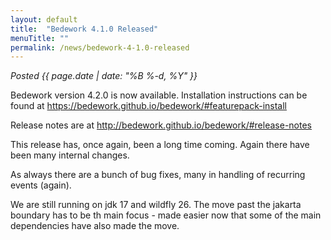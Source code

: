 ```yaml
---
layout: default
title:  "Bedework 4.1.0 Released"
menuTitle: ""
permalink: /news/bedework-4-1.0-released
---
```


*Posted <time>{{ page.date | date: "%B %-d, %Y" }}</time>*


<p>Bedework version 4.2.0 is now available. Installation instructions can be found  at <a href="https://bedework.github.io/bedework/#featurepack-install">https://bedework.github.io/bedework/#featurepack-install</a></p>

<p>Release notes are at <a href="http://bedework.github.io/bedework/#release-notes">http://bedework.github.io/bedework/#release-notes</a></p>

<p>This release has, once again, been a long time coming. Again there have been many internal changes.  
</p>
<p>
As always there are a bunch of bug fixes, many in handling of recurring events (again).
</p>
<p>
We are still running on jdk 17 and wildfly 26. The move past the jakarta boundary has to be th main focus - made easier now that some  of the main dependencies have also made the move. 
</p>
